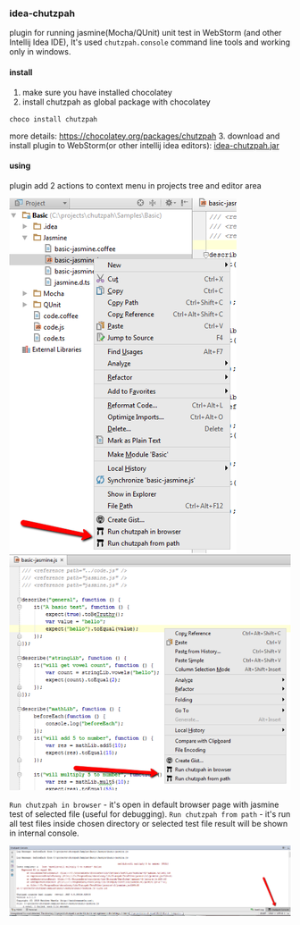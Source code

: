 ### idea-chutzpah
plugin for running jasmine(Mocha/QUnit) unit test in WebStorm (and other Intellij Idea IDE), It's used `chutzpah.console` command line tools and working only in windows.

#### install

1. make sure you have installed chocolatey
2. install chutzpah as global package with chocolatey
```
choco install chutzpah
```
more details: https://chocolatey.org/packages/chutzpah
3. download and install plugin to WebStorm(or other intellij idea editors): [idea-chutzpah.jar](idea-chutzpah.jar
"plugin")


#### using

plugin add 2 actions to context menu in projects tree and editor area

![context menu](assets/context-project-tree.png)
![context menu](assets/context-editor.png)

`Run chutzpah in browser` - it's open in default browser page with jasmine test of selected file (useful for
debugging).
`Run chutzpah from path` - it's run all test files inside chosen directory or selected test file result will be shown
 in internal console.

![console](assets/console-chutzpah.png)